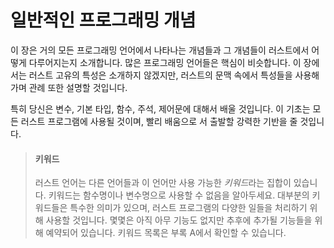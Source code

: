 # 일반적인 프로그래밍 개념

이 장은 거의 모든 프로그래밍 언어에서 나타나는 개념들과 그 개념들이 러스트에서 어떻게 다루어지는지 소개합니다. 많은 프로그래밍 언어들은 핵심이
비슷합니다. 이 장에서는 러스트 고유의 특성은 소개하지 않겠지만, 러스트의 문맥 속에서 특성들을 사용해가며 관례 또한 설명할 것입니다.

특히 당신은 변수, 기본 타입, 함수, 주석, 제어문에 대해서 배울 것입니다. 이 기초는 모든 러스트 프로그램에 사용될 것이며, 빨리 배움으로
서 출발할 강력한 기반을 줄 것입니다.

> #### 키워드
>
> 러스트 언어는 다른 언어들과 이 언어만 사용 가능한 *키워드*라는 집합이 있습니다. 키워드는 함수명이나 변수명으로 사용할 수 없음을
> 알아두세요. 대부분의 키워드들은 특수한 의미가 있으며, 러스트 프로그램의 다양한 일들을 처리하기 위해 사용할 것입니다. 몇몇은 아직 아무 기능도
> 없지만 추후에 추가될 기능들을 위해 예약되어 있습니다. 키워드 목록은 부록 A에서 확인할 수 있습니다.
